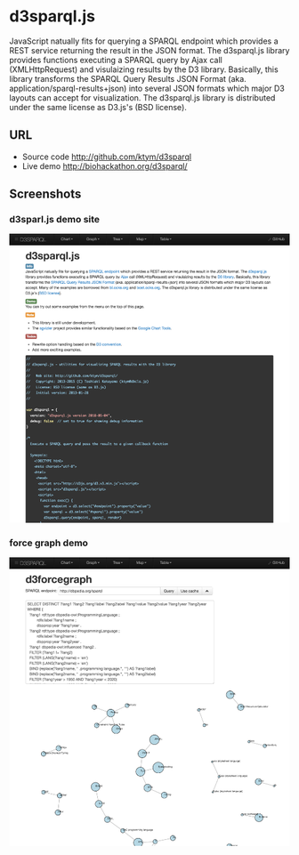 # d3sparql.js

JavaScript natually fits for querying a SPARQL endpoint which provides a REST service returning the result in the JSON format. The d3sparql.js library provides functions executing a SPARQL query by Ajax call (XMLHttpRequest) and visulaizing results by the D3 library. Basically, this library transforms the SPARQL Query Results JSON Format (aka. application/sparql-results+json) into several JSON formats which major D3 layouts can accept for visualization. The d3sparql.js library is distributed under the same license as D3.js's (BSD license).

## URL

* Source code http://github.com/ktym/d3sparql
* Live demo http://biohackathon.org/d3sparql/

## Screenshots

### d3sparl.js demo site

![Fig-1](https://raw.githubusercontent.com/dbcls/website/master/services/images/d3sparql.js_fig-1.png)

### force graph demo

![Fig-2](https://raw.githubusercontent.com/dbcls/website/master/services/images/d3sparql.js_fig-2.png)



